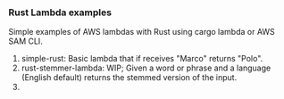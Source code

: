 ### Rust Lambda examples

Simple examples of AWS lambdas with Rust using cargo lambda or AWS SAM CLI.

1. simple-rust: Basic lambda that if receives "Marco" returns "Polo".
2. rust-stemmer-lambda: WIP; Given a word or phrase and a language (English default) returns the stemmed version of the input.
3.
